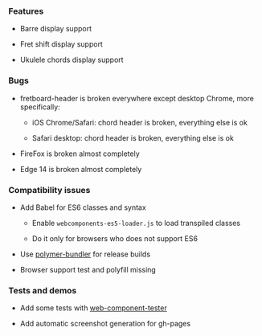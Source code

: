 

### Features

- Barre display support

- Fret shift display support

- Ukulele chords display support


### Bugs

- fretboard-header is broken everywhere except desktop Chrome, more specifically:
	
	- iOS Chrome/Safari: chord header is broken, everything else is ok
	
	- Safari desktop: chord header is broken, everything else is ok
	

- FireFox is broken almost completely

- Edge 14 is broken almost completely


### Compatibility issues

- Add Babel for ES6 classes and syntax

	- Enable `webcomponents-es5-loader.js` to load transpiled classes
	
	- Do it only for browsers who does not support ES6
	
- Use [polymer-bundler](https://github.com/Polymer/polymer-bundler) for release builds

- Browser support test and polyfill missing


### Tests and demos

- Add some tests with [web-component-tester](https://github.com/Polymer/web-component-tester)

- Add automatic screenshot generation for gh-pages
